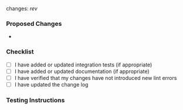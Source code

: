 changes: _rev_

### Proposed Changes

* 

### Checklist

- [ ] I have added or updated integration tests (if appropriate)
- [ ] I have added or updated documentation (if appropriate)
- [ ] I have verified that my changes have not introduced new lint errors
- [ ] I have updated the change log

### Testing Instructions
